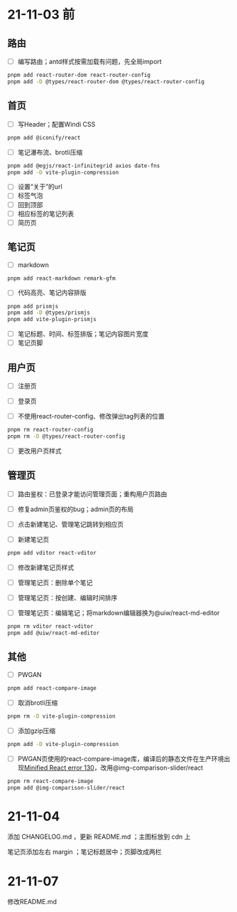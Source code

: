 # 21-11-03 前

## 路由

- [ ] 编写路由；antd样式按需加载有问题，先全局import

```bash
pnpm add react-router-dom react-router-config
pnpm add -D @types/react-router-dom @types/react-router-config
```

## 首页

- [ ] 写Header；配置Windi CSS

```bash
pnpm add @iconify/react
```

- [ ] 笔记瀑布流、brotli压缩

```bash
pnpm add @egjs/react-infinitegrid axios date-fns
pnpm add -D vite-plugin-compression
```

- [ ] 设置“关于”的url
- [ ] 标签气泡
- [ ] 回到顶部
- [ ] 相应标签的笔记列表
- [ ] 简历页

## 笔记页

- [ ] markdown

```bash
pnpm add react-markdown remark-gfm
```

- [ ] 代码高亮、笔记内容排版

```bash
pnpm add prismjs
pnpm add -D @types/prismjs
pnpm add vite-plugin-prismjs
```

- [ ] 笔记标题、时间、标签排版；笔记内容图片宽度
- [ ] 笔记页脚

## 用户页

- [ ] 注册页
- [ ] 登录页

- [ ] 不使用react-router-config、修改弹出tag列表的位置

```bash
pnpm rm react-router-config
pnpm rm -D @types/react-router-config
```

- [ ] 更改用户页样式

## 管理页

- [ ] 路由鉴权：已登录才能访问管理页面；重构用户页路由
- [ ] 修复admin页鉴权的bug；admin页的布局
- [ ] 点击新建笔记、管理笔记跳转到相应页

- [ ] 新建笔记页

```bash
pnpm add vditor react-vditor
```

- [ ] 修改新建笔记页样式
- [ ] 管理笔记页：删除单个笔记
- [ ] 管理笔记页：按创建、编辑时间排序

- [ ] 管理笔记页：编辑笔记；将markdown编辑器换为@uiw/react-md-editor

```bash
pnpm rm vditor react-vditor
pnpm add @uiw/react-md-editor
```

## 其他

- [ ] PWGAN

```bash
pnpm add react-compare-image
```

- [ ] 取消brotli压缩

```bash
pnpm rm -D vite-plugin-compression
```

- [ ] 添加gzip压缩

```bash
pnpm add -D vite-plugin-compression
```

- [ ] PWGAN页使用的react-compare-image库，编译后的静态文件在生产环境出现[Minified React error 130](https://github.com/vitejs/vite/issues/2139)，改用@img-comparison-slider/react

```bash
pnpm rm react-compare-image
pnpm add @img-comparison-slider/react
```

# 21-11-04

添加 CHANGELOG.md ，更新 README.md ；主图标放到 cdn 上

笔记页添加左右 margin ；笔记标题居中；页脚改成两栏

# 21-11-07

修改README.md